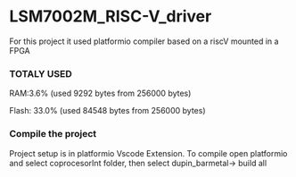 # LSM7002M_RISC-V_driver

For this project it used platformio compiler based on a riscV mounted in a FPGA

### TOTALY USED
RAM:3.6% (used 9292 bytes from 256000 bytes)

Flash: 33.0% (used 84548 bytes from 256000 bytes)

### Compile the project
Project setup is in platformio Vscode Extension. To compile open platformio and select coprocesorInt folder, then select dupin_barmetal-> build all
